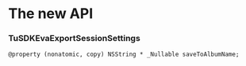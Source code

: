 # The new API

### TuSDKEvaExportSessionSettings

`@property (nonatomic, copy) NSString * _Nullable saveToAlbumName;
`
